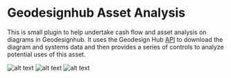 # Geodesignhub Asset Analysis
This is small plugin to help undertake cash flow and asset analysis on diagrams in Geodesignhub. It uses the Geodesign Hub [API](http://www.geodesignhub.com/api/) to download the diagram and systems data and then provides a series of controls to analyze potential uses of this asset. 

![alt text][logo]
![alt text][logo2]
![alt text][logo3]

[logo]: https://i.imgur.com/npgPPTm.jpg "Geodesign Hub Diagram Discounted Cash Flow"
[logo2]: https://i.imgur.com/E82qisZ.jpg "Geodesign Hub Diagram Discounted Cash Flow"
[logo3]: https://i.imgur.com/gZDFCV9.jpg "Geodesign Hub Diagram Discounted Cash Flow"


